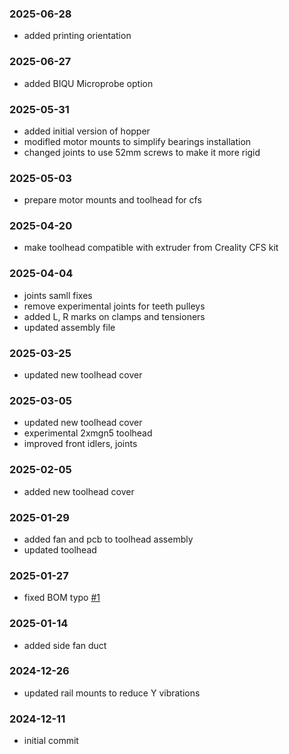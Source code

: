 ### 2025-06-28

- added printing orientation

### 2025-06-27

- added BIQU Microprobe option

### 2025-05-31

- added initial version of hopper
- modifled motor mounts to simplify bearings installation
- changed joints to use 52mm screws to make it more rigid

### 2025-05-03

- prepare motor mounts and toolhead for cfs

### 2025-04-20

- make toolhead compatible with extruder from Creality CFS kit

### 2025-04-04

- joints samll fixes
- remove experimental joints for teeth pulleys
- added L, R marks on clamps and tensioners
- updated assembly file

### 2025-03-25

- updated new toolhead cover

### 2025-03-05

- updated new toolhead cover
- experimental 2xmgn5 toolhead
- improved front idlers, joints

### 2025-02-05

- added new toolhead cover

### 2025-01-29

- added fan and pcb to toolhead assembly
- updated toolhead

### 2025-01-27

- fixed BOM typo [#1](https://github.com/kemsky/creality-k1-xy-rails-mod/issues/1)

### 2025-01-14

- added side fan duct

### 2024-12-26

- updated rail mounts to reduce Y vibrations

### 2024-12-11

- initial commit